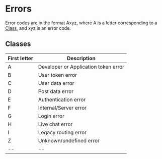 # Errors

Error codes are in the format Axyz, where A is a letter corresponding to a [Class](#Classes), and xyz is an error code.

## Classes

|First letter|Description|
|--|--|
|A|Developer or Application token error|
|B|User token error|
|C|User data error|
|D|Post data error|
|E|Authentication error|
|F|Internal/Server error|
|G|Login error|
|H|Live chat error|
|I|Legacy routing error|
|Z|Unknown/undefined error|
|--|--|

